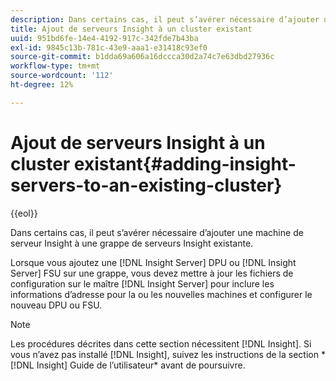 ```yaml
---
description: Dans certains cas, il peut s’avérer nécessaire d’ajouter une machine de serveur Insight à une grappe de serveurs Insight existante.
title: Ajout de serveurs Insight à un cluster existant
uuid: 951bd6fe-14e4-4192-917c-342fde7b43ba
exl-id: 9845c13b-781c-43e9-aaa1-e31418c93ef0
source-git-commit: b1dda69a606a16dccca30d2a74c7e63dbd27936c
workflow-type: tm+mt
source-wordcount: '112'
ht-degree: 12%

---
```


# Ajout de serveurs Insight à un cluster existant{#adding-insight-servers-to-an-existing-cluster}

{{eol}}

Dans certains cas, il peut s’avérer nécessaire d’ajouter une machine de serveur Insight à une grappe de serveurs Insight existante.

Lorsque vous ajoutez une [!DNL Insight Server] DPU ou [!DNL Insight Server] FSU sur une grappe, vous devez mettre à jour les fichiers de configuration sur le maître [!DNL Insight Server] pour inclure les informations d’adresse pour la ou les nouvelles machines et configurer le nouveau DPU ou FSU.

>[!NOTE]
>
>Les procédures décrites dans cette section nécessitent [!DNL Insight]. Si vous n’avez pas installé [!DNL Insight], suivez les instructions de la section * [!DNL Insight] Guide de l’utilisateur* avant de poursuivre.
